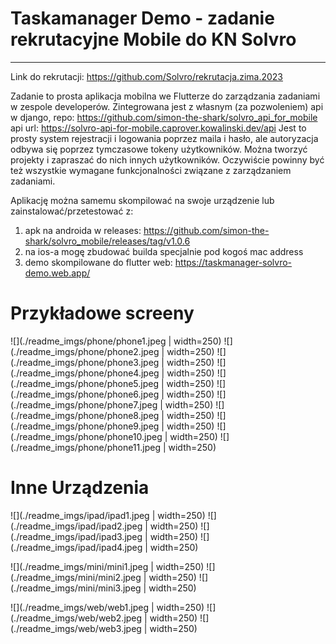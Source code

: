 # Taskamanager Demo - zadanie rekrutacyjne Mobile do KN Solvro

---

Link do rekrutacji: https://github.com/Solvro/rekrutacja.zima.2023

Zadanie to prosta aplikacja mobilna we Flutterze do zarządzania zadaniami w zespole developerów. Zintegrowana jest z własnym (za pozwoleniem) api w django,
repo: https://github.com/simon-the-shark/solvro_api_for_mobile
api url: https://solvro-api-for-mobile.caprover.kowalinski.dev/api
Jest to prosty system rejestracji i logowania poprzez maila i hasło, ale autoryzacja odbywa się poprzez tymczasowe tokeny użytkowników. Można tworzyć projekty i zapraszać do nich innych użytkowników. Oczywiście powinny być też wszystkie wymagane funkcjonalności związane z zarządzaniem zadaniami.

Aplikację można samemu skompilować na swoje urządzenie lub zainstalować/przetestować z:

1. apk na androida w releases: https://github.com/simon-the-shark/solvro_mobile/releases/tag/v1.0.6
2. na ios-a mogę zbudować builda specjalnie pod kogoś mac address
3. demo skompilowane do flutter web: https://taskmanager-solvro-demo.web.app/

# Przykładowe screeny

![](./readme_imgs/phone/phone1.jpeg | width=250)
![](./readme_imgs/phone/phone2.jpeg | width=250)
![](./readme_imgs/phone/phone3.jpeg | width=250)
![](./readme_imgs/phone/phone4.jpeg | width=250)
![](./readme_imgs/phone/phone5.jpeg | width=250)
![](./readme_imgs/phone/phone6.jpeg | width=250)
![](./readme_imgs/phone/phone7.jpeg | width=250)
![](./readme_imgs/phone/phone8.jpeg | width=250)
![](./readme_imgs/phone/phone9.jpeg | width=250)
![](./readme_imgs/phone/phone10.jpeg | width=250)
![](./readme_imgs/phone/phone11.jpeg | width=250)

# Inne Urządzenia

![](./readme_imgs/ipad/ipad1.jpeg | width=250)
![](./readme_imgs/ipad/ipad2.jpeg | width=250)
![](./readme_imgs/ipad/ipad3.jpeg | width=250)
![](./readme_imgs/ipad/ipad4.jpeg | width=250)

![](./readme_imgs/mini/mini1.jpeg | width=250)
![](./readme_imgs/mini/mini2.jpeg | width=250)
![](./readme_imgs/mini/mini3.jpeg | width=250)

![](./readme_imgs/web/web1.jpeg | width=250)
![](./readme_imgs/web/web2.jpeg | width=250)
![](./readme_imgs/web/web3.jpeg | width=250)
